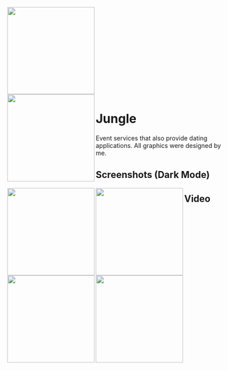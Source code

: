 <a href="url"><img src="https://i.imgur.com/qIzM50V.png" align="center" width="200" ></a>  
<a href="url"><img src="https://i.imgur.com/CTIpyx8.png" align="left" width="200" ></a>  

# Jungle

Event services that also provide dating applications.
All graphics were designed by me.

## Screenshots (Dark Mode)
<a href="url"><img src="https://i.imgur.com/mrtKVuf.png" align="left" width="200" ></a>
<a href="url"><img src="https://i.imgur.com/0eOLufy.png" align="left" width="200" ></a>
<a href="url"><img src="https://i.imgur.com/ItGyp8f.png" align="left" width="200" ></a>
<a href="url"><img src="https://i.imgur.com/UHTYuRU.png" align="left" width="200" ></a>


## Video
